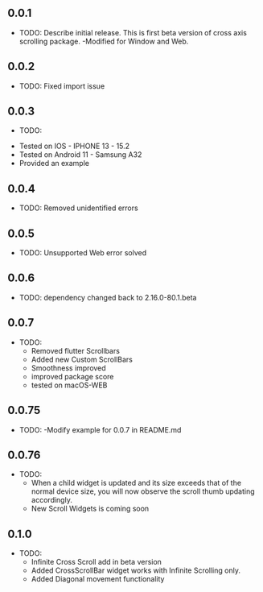 ## 0.0.1

* TODO: Describe initial release.
This is first beta version of cross axis scrolling package.
  -Modified for Window and Web.
## 0.0.2
* TODO: Fixed import issue

## 0.0.3
* TODO: 
- Tested on IOS - IPHONE 13 - 15.2
- Tested on Android 11 - Samsung A32
- Provided an example 

## 0.0.4
* TODO:
Removed unidentified errors

## 0.0.5
* TODO:
  Unsupported Web error solved

## 0.0.6
* TODO:
  dependency changed back to 2.16.0-80.1.beta

## 0.0.7
* TODO:
  - Removed flutter Scrollbars
  - Added new Custom ScrollBars
  - Smoothness improved
  - improved package score
  - tested on macOS-WEB

## 0.0.75
* TODO:
  -Modify example for 0.0.7 in README.md

## 0.0.76
* TODO:
  - When a child widget is updated and its size exceeds that of the normal device size, you will now observe the scroll thumb updating accordingly.
  - New Scroll Widgets is coming soon

## 0.1.0
* TODO:
  - Infinite Cross Scroll add in beta version
  - Added CrossScrollBar widget works with Infinite Scrolling only.
  - Added Diagonal movement functionality
    